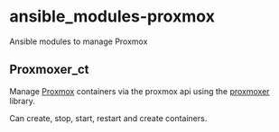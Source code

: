 ansible_modules-proxmox
=======================

Ansible modules to manage Proxmox

Proxmoxer_ct
------------

Manage [Proxmox](https://www.proxmox.com) containers via the proxmox api using the [proxmoxer](https://pypi.python.org/pypi/proxmoxer) library.

Can create, stop, start, restart and create containers.


